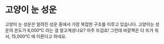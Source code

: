 # 고양이 눈 성운

고양이 눈 성운은 알려진 성운 중에서 가장 복잡한 구조를 이루고 있습니다. 고양이눈
성운의 온도가 8,000℃ 라는 걸 알고계셨나요? 아주 뜨겁죠! 그런데 바깥쪽은 더 뜨거
워서, 15,000℃ 에 이른다고 하네요.
